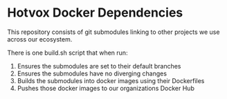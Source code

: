 # Hotvox Docker Dependencies
This repository consists of git submodules linking to other projects we use across our ecosystem.

There is one build.sh script that when run:
1. Ensures the submodules are set to their default branches
2. Ensures the submodules have no diverging changes
3. Builds the submodules into docker images using their Dockerfiles
4. Pushes those docker images to our organizations Docker Hub